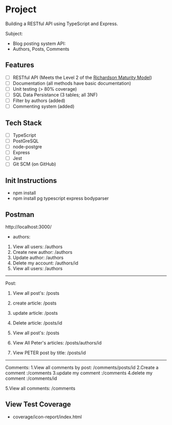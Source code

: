 # Project 

Building a RESTful API using TypeScript and Express.

Subject: 
- Blog posting system API: 
- Authors, Posts, Comments

## Features
- [ ] RESTful API (Meets the Level 2 of the [Richardson Maturity Model](https://martinfowler.com/articles/richardsonMaturityModel.html))
- [ ] Documentation (all methods have basic documentation)
- [ ] Unit testing (> 80% coverage)
- [ ] SQL Data Persistance (3 tables; all 3NF)
- [ ] Filter by authors (added)
- [ ] Commenting system (added)

## Tech Stack
- [ ] TypeScript
- [ ] PostGreSQL
- [ ] node-postgre
- [ ] Express
- [ ] Jest
- [ ] Git SCM (on GitHub)

## Init Instructions
- npm install
- npm install pg typescript express bodyparser

## Postman
http://localhost:3000/

- authors:
1. View all users: /authors
2. Create new author: /authors
3. Update author: /authors
4. Delete my account: /authors/id
5. View all users: /authors

---------------------
Post:
1. View all post's: /posts
2. create article: /posts
3. update article: /posts 
4. Delete article: /posts/id

5. View all post's: /posts
6. View All Peter's articles: /posts/authors/id
7. View PETER post by title: /posts/id  

---------------------
Comments:
1.View all comments by post: /comments/posts/id 
2.Create a comment :/comments 
3.update my comment :/comments
4.delete my comment :/comments/id

5.View all comments: /comments

## View Test Coverage
- coverage/icon-report/index.html